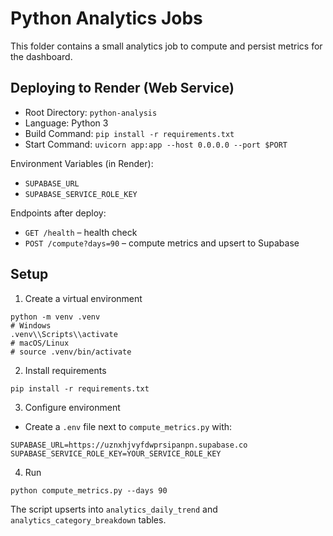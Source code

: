 # Python Analytics Jobs

This folder contains a small analytics job to compute and persist metrics for the dashboard.

## Deploying to Render (Web Service)

- Root Directory: `python-analysis`
- Language: Python 3
- Build Command: `pip install -r requirements.txt`
- Start Command: `uvicorn app:app --host 0.0.0.0 --port $PORT`

Environment Variables (in Render):
- `SUPABASE_URL`
- `SUPABASE_SERVICE_ROLE_KEY`

Endpoints after deploy:
- `GET /health` – health check
- `POST /compute?days=90` – compute metrics and upsert to Supabase

## Setup

1) Create a virtual environment
```
python -m venv .venv
# Windows
.venv\\Scripts\\activate
# macOS/Linux
# source .venv/bin/activate
```

2) Install requirements
```
pip install -r requirements.txt
```

3) Configure environment
- Create a `.env` file next to `compute_metrics.py` with:
```
SUPABASE_URL=https://uznxhjvyfdwprsipanpn.supabase.co
SUPABASE_SERVICE_ROLE_KEY=YOUR_SERVICE_ROLE_KEY
```

4) Run
```
python compute_metrics.py --days 90
```

The script upserts into `analytics_daily_trend` and `analytics_category_breakdown` tables.




